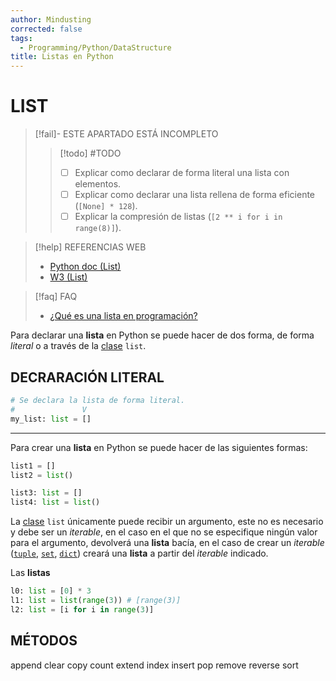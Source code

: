 ```yaml
---
author: Mindusting
corrected: false
tags:
  - Programming/Python/DataStructure
title: Listas en Python
---
```


# LIST

> [!fail]- ESTE APARTADO ESTÁ INCOMPLETO
> > [!todo] #TODO
> > - [ ] Explicar como declarar de forma literal una lista con elementos.
> > - [ ] Explicar como declarar una lista rellena de forma eficiente (`[None] * 128`).
> > - [ ] Explicar la compresión de listas (`[2 ** i for i in range(8)]`).

> [!help] REFERENCIAS WEB
> - [Python doc (List)](https://docs.python.org/3/tutorial/datastructures.html)
> - [W3 (List)](https://www.w3schools.com/python/python_lists.asp)

> [!faq] FAQ
> - [¿Qué es una lista en programación?](../../pc/pc_list.md)

Para declarar una **lista** en Python se puede hacer de dos forma, de forma *literal* o a través de la [clase](py_class.md) `list`.

## DECRARACIÓN LITERAL

```python
# Se declara la lista de forma literal.
#               V
my_list: list = []
```

---

Para crear una **lista** en Python se puede hacer de las siguientes formas:

```python
list1 = []
list2 = list()

list3: list = []
list4: list = list()
```

La [clase](py_class.md) `list` únicamente puede recibir un argumento, este no es necesario y debe ser un *iterable*, en el caso en el que no se especifique ningún valor para el argumento, devolverá una **lista** bacía, en el caso de crear un *iterable* ([`tuple`](py_tuple.md), [`set`](py_set.md), [`dict`](py_dict.md)) creará una **lista** a partir del *iterable* indicado.

Las **listas** 

```python
l0: list = [0] * 3
l1: list = list(range(3)) # [range(3)]
l2: list = [i for i in range(3)]
```

## MÉTODOS

append
clear
copy
count
extend
index
insert
pop
remove
reverse
sort
